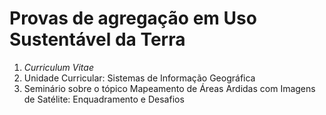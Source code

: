 # Provas de agregação em Uso Sustentável da Terra

1. *Curriculum Vitae*
2. Unidade Curricular: Sistemas de Informação Geográfica
3. Seminário sobre o tópico Mapeamento de Áreas Ardidas com Imagens de Satélite: Enquadramento e Desafios 
